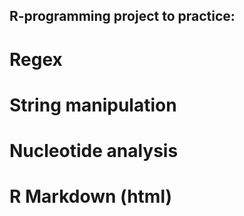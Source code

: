 ## R-programming project to practice:
# Regex
# String manipulation
# Nucleotide analysis
# R Markdown (html)
